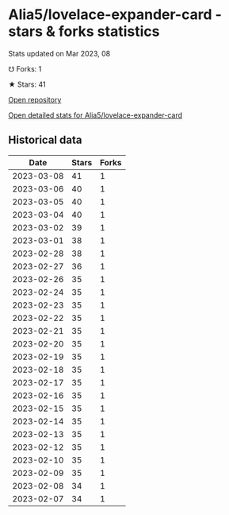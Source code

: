 # Alia5/lovelace-expander-card - stars & forks statistics

Stats updated on Mar 2023, 08

☋ Forks: 1

★ Stars: 41

[Open repository](https://github.com/Alia5/lovelace-expander-card)

[Open detailed stats for Alia5/lovelace-expander-card](https://reviewgithub.com/rep/Alia5/lovelace-expander-card)

## Historical data
| Date | Stars | Forks |
|------|-------|-------|
| 2023-03-08 | 41 | 1 | 
| 2023-03-06 | 40 | 1 | 
| 2023-03-05 | 40 | 1 | 
| 2023-03-04 | 40 | 1 | 
| 2023-03-02 | 39 | 1 | 
| 2023-03-01 | 38 | 1 | 
| 2023-02-28 | 38 | 1 | 
| 2023-02-27 | 36 | 1 | 
| 2023-02-26 | 35 | 1 | 
| 2023-02-24 | 35 | 1 | 
| 2023-02-23 | 35 | 1 | 
| 2023-02-22 | 35 | 1 | 
| 2023-02-21 | 35 | 1 | 
| 2023-02-20 | 35 | 1 | 
| 2023-02-19 | 35 | 1 | 
| 2023-02-18 | 35 | 1 | 
| 2023-02-17 | 35 | 1 | 
| 2023-02-16 | 35 | 1 | 
| 2023-02-15 | 35 | 1 | 
| 2023-02-14 | 35 | 1 | 
| 2023-02-13 | 35 | 1 | 
| 2023-02-12 | 35 | 1 | 
| 2023-02-10 | 35 | 1 | 
| 2023-02-09 | 35 | 1 | 
| 2023-02-08 | 34 | 1 | 
| 2023-02-07 | 34 | 1 | 

